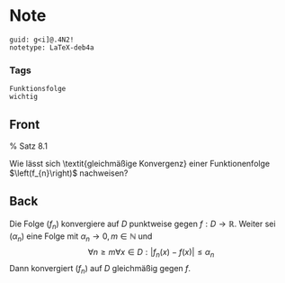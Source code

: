 # Note
```
guid: g<i]@.4N2!
notetype: LaTeX-deb4a
```

### Tags
```
Funktionsfolge
wichtig
```

## Front
% Satz 8.1 <div>
</div><div>Wie lässt sich \textit{gleichmäßige Konvergenz} einer Funktionenfolge $\left(f_{n}\right)$ nachweisen?</div>

## Back
Die Folge $\left(f_{n}\right)$ konvergiere auf $D$ punktweise gegen $f: D \rightarrow \mathbb{R} .$ Weiter sei $\left(\alpha_{n}\right)$ eine Folge mit $\alpha_{n} \rightarrow 0, m \in \mathbb{N}$ und
$$
\forall n \geq m \forall x \in D:\left|f_{n}(x)-f(x)\right| \leq \alpha_{n}
$$
Dann konvergiert $\left(f_{n}\right)$ auf $D$ gleichmäßig gegen $f$.
